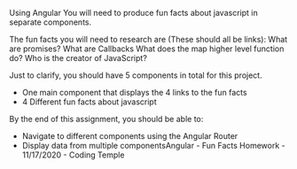 Using Angular You will need to produce fun facts about javascript in separate components.

The fun facts you will need to research are (These should all be links):
What are promises?
What are Callbacks
What does the map higher level function do?
Who is the creator of JavaScript?

Just to clarify, you should have 5 components in total for this project. 

- One main component that displays the 4 links to the fun facts
- 4 Different fun facts about javascript


By the end of this assignment, you should be able to:
- Navigate to different components using the Angular Router
- Display data from multiple componentsAngular - Fun Facts Homework - 11/17/2020 - Coding Temple
